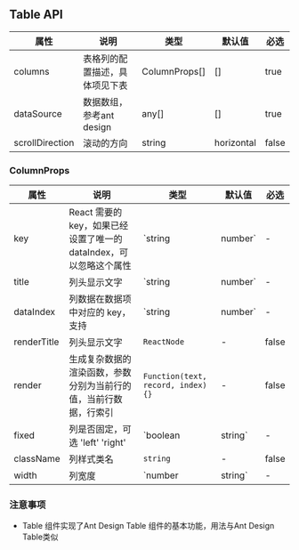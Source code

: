## Table API
属性 | 说明 | 类型 | 默认值 | 必选
----|----|----|----|----
columns         | 表格列的配置描述，具体项见下表 | ColumnProps[]  |     []     | true
dataSource      | 数据数组，参考ant design                   | any[]       |    []      | true
scrollDirection | 滚动的方向                  | string     | horizontal | false


### ColumnProps

属性 | 说明 | 类型 | 默认值 | 必选
----|----|----|----|----
key  | React 需要的 key，如果已经设置了唯一的 dataIndex，可以忽略这个属性 | `string | number` | - | false
title| 列头显示文字 | `string|number` | - | false
dataIndex| 列数据在数据项中对应的 key，支持 | `string|number` | - | false
renderTitle| 列头显示文字 | `ReactNode` | - | false
render| 生成复杂数据的渲染函数，参数分别为当前行的值，当前行数据，行索引 | `Function(text, record, index) {}` | - | false
fixed| 列是否固定，可选 'left' 'right' | `boolean|string` | - | false
className| 列样式类名 | `string` | - | false
width| 列宽度 | `number|string` | - | false

### 注意事项
+ Table 组件实现了Ant Design Table 组件的基本功能，用法与Ant Design Table类似